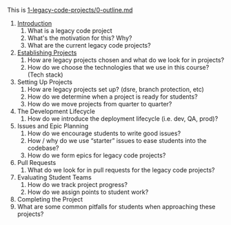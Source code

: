 This is [1-legacy-code-projects/0-outline.md](0-outline.md)


1. [Introduction](1-introduction.md)
   1. What is a legacy code project
   2. What's the motivation for this? Why?
   3. What are the current legacy code projects?
2. [Establishing Projects](2-establishing-projects.md)
   1. How are legacy projects chosen and what do we look for in projects?
   2. How do we choose the technologies that we use in this course? (Tech stack)
3. Setting Up Projects
   1. How are legacy projects set up? (dsre, branch protection, etc)
   2. How do we determine when a project is ready for students?
   3. How do we move projects from quarter to quarter?
4. The Development Lifecycle
   1. How do we introduce the deployment lifecycle (i.e. dev, QA, prod)?
5. Issues and Epic Planning
   1. How do we encourage students to write good issues?
   2. How / why do we use “starter” issues to ease students into the codebase?
   3. How do we form epics for legacy code projects?
6. Pull Requests
   1. What do we look for in pull requests for the legacy code projects?
7. Evaluating Student Teams
   1. How do we track project progress?
   2. How do we assign points to student work?
8.  Completing the Project
   1. What are some common pitfalls for students when approaching these projects?
